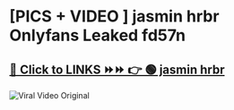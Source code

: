 
 # [PICS + VIDEO ] jasmin hrbr Onlyfans Leaked fd57n

## <h2><a href="https://clipsfans.com/jasmin_hrbr&ref=git">🔗 Click to LINKS ⏩⏩ 👉 🟢 jasmin hrbr </a></h2>

<a href="https://clipsfans.com/jasmin_hrbr&ref=git" rel="nofollow" data-target="animated-image.originalLink"><img src="https://i.ibb.co.com/xMMVF88/686577567.gif" alt="Viral Video Original" style="max-width: 100%; display: inline-block;" data-target="animated-image.originalImage"></a>

